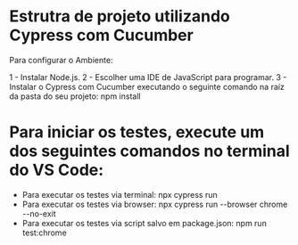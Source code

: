 # Estrutra de projeto utilizando Cypress com Cucumber
Para configurar o Ambiente:

1 - Instalar Node.js.
2 - Escolher uma IDE de JavaScript para programar.
3 - Instalar o Cypress com Cucumber executando o seguinte comando na raíz da pasta do seu projeto: npm install
# Para iniciar os testes, execute um dos seguintes comandos no terminal do VS Code:
- Para executar os testes via terminal: npx cypress run
- Para executar os testes via browser: npx cypress run --browser chrome --no-exit
- Para executar os testes via script salvo em package.json: npm run test:chrome
